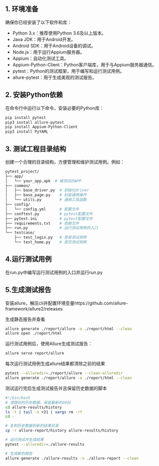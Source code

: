 ## 1. 环境准备

确保你已经安装了以下软件和库：

- Python 3.x：推荐使用Python 3.6及以上版本。
- Java JDK：用于Android开发。
- Android SDK：用于Android设备的调试。
- Node.js：用于运行Appium服务器。
- Appium：自动化测试工具。
- Appium-Python-Client：Python客户端库，用于与Appium服务器通信。
- pytest：Python的测试框架，用于编写和运行测试用例。
- allure-pytest：用于生成美观的测试报告。

## 2. 安装Python依赖

在命令行中运行以下命令，安装必要的Python库：

```sh
pip install pytest
pip3 install allure-pytest
pip install Appium-Python-Client
pip3 install PyYAML
```

## 3. 测试工程目录结构

创建一个合理的目录结构，方便管理和维护测试用例。例如：

```sh
pytest_project/
├── app/
│   └── your_app.apk  # 被测试的APP
├── common/
│   ├── base_driver.py  # 初始化driver
│   ├── base_page.py    # 封装通用操作
│   └── utils.py        # 通用工具函数
├── config/
│   └── config.yml      # 配置文件
├── conftest.py         # pytest配置文件
├── pytest.ini          # pytest配置文件
├── requirements.txt    # 依赖文件
├── run.py              # 运行测试用例的入口
└── testcase/
    ├── test_login.py   # 登录测试用例
    └── test_home.py    # 首页测试用例
```

## 4.运行测试用例

在run.py中编写运行测试用例的入口并运行run.py

## 5.生成测试报告

安装allure，解压cli并配置环境变量https://github.com/allure-framework/allure2/releases

生成静态报告并查看

```sh
allure generate ./report/allure -o ./report/html --clean
allure open ./report/html
```

运行测试用例后，使用Allure生成测试报告：

```sh
allure serve report/allure
```

每次运行测试用例生成allure结果都清除之前的结果

```sh
pytest --alluredir=./report/allure --clean-alluredir
allure generate ./report/allure -o ./report/html --clean
```

测试运行完后生成测试报告并且保留历史数据的脚本

```sh
#!/bin/bash
# 清理旧的历史数据，保留最新的20份
cd allure-results/history
ls -t | tail -n +21 | xargs rm -rf
cd -

# 复制历史数据到新的结果目录
cp -r allure-report/history allure-results/history

# 运行测试并生成结果
pytest --alluredir=./allure-results

# 生成新的报告
allure generate ./allure-results -o ./allure-report --clean
```